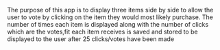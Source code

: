 The purpose of this app is to display three items side by side to allow the user to vote by clicking on the item they would most likely purchase. The number of times each item is displayed along with the number of clicks which are the votes,fit each item receives is saved and stored to be displayed to the user after 25 clicks/votes have been made